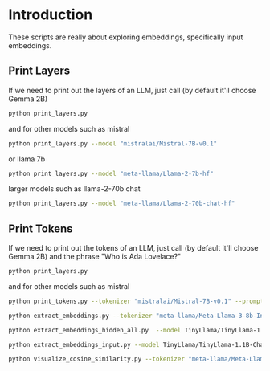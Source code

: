 # Introduction
These scripts are really about exploring embeddings, specifically input embeddings.

## Print Layers
If we need to print out the layers of an LLM, just call (by default it'll choose Gemma 2B)

```bash
python print_layers.py
```

and for other models such as mistral

```bash
python print_layers.py --model "mistralai/Mistral-7B-v0.1"
```

or llama 7b

```bash
python print_layers.py --model "meta-llama/Llama-2-7b-hf"
```

larger models such as llama-2-70b chat

```bash
python print_layers.py --model "meta-llama/Llama-2-70b-chat-hf" 
```

## Print Tokens
If we need to print out the tokens of an LLM, just call (by default it'll choose Gemma 2B) and the phrase "Who is Ada Lovelace?"

```bash
python print_layers.py
```

and for other models such as mistral

```bash
python print_tokens.py --tokenizer "mistralai/Mistral-7B-v0.1" --prompt "Who is Kitty Purry?"
```

```bash
python extract_embeddings.py --tokenizer "meta-llama/Meta-Llama-3-8b-Instruct" --model "meta-llama/Meta-Llama-3-8b-Instruct" --embeddings_file "./output/llama3_8b_embeddings_layer.pth" --dimensions 4096
```

```bash
python extract_embeddings_hidden_all.py  --model TinyLlama/TinyLlama-1.1B-Chat-v1.0 --tokenizer TinyLlama/TinyLlama-1.1B-Chat-v1.0 --prompt "who is ada lovelace" --output_prefix output/embedding
```

```bash
python extract_embeddings_input.py --model TinyLlama/TinyLlama-1.1B-Chat-v1.0 --tokenizer TinyLlama/TinyLlama-1.1B-Chat-v1.0 --prompt "who is ada lovelace" --output_prefix output/input
```

```bash
python visualize_cosine_similarity.py --tokenizer "meta-llama/Meta-Llama-3-8b-Instruct" --model "meta-llama/Meta-Llama-3-8b-Instruct" --embeddings_file "./output/llama3_8b_embeddings_layer.pth" --dimensions 4096 --prompt "Sit Sat Mat Bat Hat Cat Nap Kit Kat Dog Fish Tree Math London Paris Rio Berlin Sydney Moscow Red Blue Green Black White for while print loop"
```